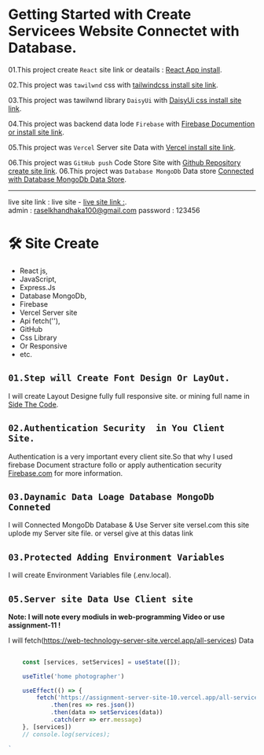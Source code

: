 # Getting Started with Create Servicees Website Connectet with Database.


01.This project create `React` site link or deatails : [ React App install](https://reactjs.org/docs/create-a-new-react-app.html).

02.This project was `tawilwnd` css with [tailwindcss install site link](https://tailwindcss.com/docs/installation).

03.This project was tawilwnd library `DaisyUi` with [ DaisyUi css install site link](https://daisyui.com/components/navbar/).

04.This project was backend data lode `Firebase` with [ Firebase Documention or install site link](https://console.firebase.google.com/).

05.This project was `Vercel` Server site Data with [Vercel install site link](https://vercel.com/dashboard).

06.This project was `GitHub push` Code Store Site  with [Github Repository create site link](https://github.com/).
06.This project was `Database MongoDb` Data store [Connected with Database MongoDb Data Store](https://).

---
live site link :  live site - [live site link :](https://resell-cars-shop.web.app//).  
admin : raselkhandhaka100@gmail.com
password : 123456
# 🛠 Site Create

* React js,
* JavaScript,
* Express.Js
* Database MongoDb,
* Firebase
* Vercel Server site
* Api fetch(''),
* GitHub
* Css Library 
* Or Responsive
* etc.


## `01.Step will Create Font Design Or LayOut.`

I will create Layout Designe fully full responsive site.
or mining full name in [Side The Code](//http:). 

## `02.Authentication Security  in You Client Site.`
Authentication is a very important every client site.So that why I used
firebase Document stracture follo or apply authentication security [Firebase.com](https://console.firebase.google.com/) for more information. 

## `03.Daynamic Data Loage Database MongoDb Conneted`

I will Connected MongoDb Database & Use Server site versel.com this site uplode my Server site file. or versel give at this datas link 

## `03.Protected Adding Environment Variables`

I will create Environment Variables file (.env.local).


## `05.Server site Data Use Client site`

**Note: I will note every modiuls in web-programming Video or use assignment-11 !**

I will fetch(https://web-technology-server-site.vercel.app/all-services) Data
```javaScript
  
    const [services, setServices] = useState([]);

    useTitle('home photographer')

    useEffect(() => {
        fetch('https://assignment-server-site-10.vercel.app/all-services')
            .then(res => res.json())
            .then(data => setServices(data))
            .catch(err => err.message)
    }, [services])
    // console.log(services);

`


